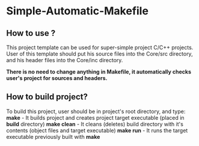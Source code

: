 # **Simple-Automatic-Makefile**

## **How to use ?** 
This project template can be used for super-simple project C/C++ projects. 
User of this template should put his source files into the Core/src directory, 
and his header files into the Core/inc directory. 

**There is no need to change anything in Makefile, it automatically checks
user's project for sources and headers.**

## **How to build project?**
To build this project, user should be in project's root directory, and
type:
**make** - It builds project and creates project target executable (placed 
in **build** directory)
**make clean** - It cleans (deletes) build directory with it's contents 
(object files and target executable)
**make run** - It runs the target executable previously built with **make** 


